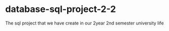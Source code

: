 # database-sql-project-2-2
The sql project that we have create in our 2year 2nd semester university life 
